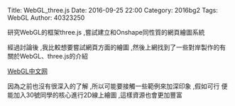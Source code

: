 Title: WebGL_three.js
Date: 2016-09-25 22:00
Category: 2016bg2
Tags: WebGL
Author: 40323250

研究WebGL的框架three.js ,嘗試建立和Onshape同性質的網頁繪圖系統 
<!-- PELICAN_END_SUMMARY -->

經過討論後 ,我比較想要嘗試網頁方面的繪圖 ,然後上網找到了一些對岸製作的有關於WebGL、three.js的介紹



<p><a href="http://www.hewebgl.com/article/getarticle/27">WebGL中文网</a></p>

因為之前也沒有很深入的了解 ,所以可能要接觸一些範例來加深印象 ,假如可行 便能加入30號同學的核心進行2D線上繪圖 ,這樣資源也會更加豐富